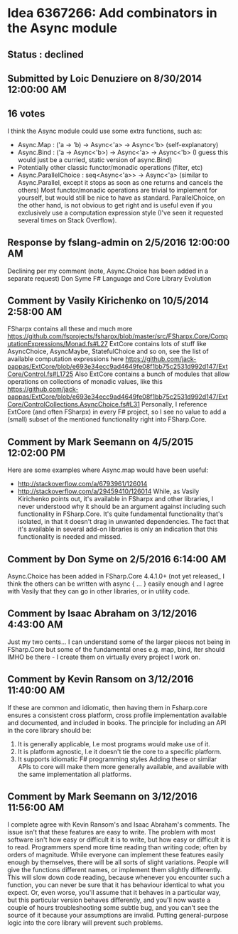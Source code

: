 # Idea 6367266: Add combinators in the Async module #

## Status : declined

## Submitted by Loic Denuziere on 8/30/2014 12:00:00 AM

## 16 votes

I think the Async module could use some extra functions, such as:
* Async.Map : ('a -> 'b) -> Async<'a> -> Async<'b>
(self-explanatory)
* Async.Bind : ('a -> Async<'b>) -> Async<'a> -> Async<'b>
(I guess this would just be a curried, static version of async.Bind)
* Potentially other classic functor/monadic operations (filter, etc)
* Async.ParallelChoice : seq<Async<'a>> -> Async<'a>
(similar to Async.Parallel, except it stops as soon as one returns and cancels the others)
Most functor/monadic operations are trivial to implement for yourself, but would still be nice to have as standard. ParallelChoice, on the other hand, is not obvious to get right and is useful even if you exclusively use a computation expression style (I've seen it requested several times on Stack Overflow).

## Response by fslang-admin on 2/5/2016 12:00:00 AM

Declining per my comment (note, Async.Choice has been added in a separate request)
Don Syme
F# Language and Core Library Evolution


## Comment by Vasily Kirichenko on 10/5/2014 2:58:00 AM

FSharpx contains all these and much more https://github.com/fsprojects/fsharpx/blob/master/src/FSharpx.Core/ComputationExpressions/Monad.fs#L27
ExtCore contains lots of stuff like AsyncChoice, AsyncMaybe, StatefulChoice and so on, see the list of available computation expressions here https://github.com/jack-pappas/ExtCore/blob/e693e34ecc9ad4649fe08f1bb75c2531d992d147/ExtCore/Control.fs#L1725
Also ExtCore contains a bunch of modules that allow operations on collections of monadic values, like this https://github.com/jack-pappas/ExtCore/blob/e693e34ecc9ad4649fe08f1bb75c2531d992d147/ExtCore/ControlCollections.AsyncChoice.fs#L31
Personally, I reference ExtCore (and often FSharpx) in every F# project, so I see no value to add a (small) subset of the mentioned functionality right into FSharp.Core.

## Comment by Mark Seemann on 4/5/2015 12:02:00 PM

Here are some examples where Async.map would have been useful:
- http://stackoverflow.com/a/6793961/126014
- http://stackoverflow.com/a/29459410/126014
While, as Vasily Kirichenko points out, it's available in FSharpx and other libraries, I never understood why it should be an argument against including such functionality in FSharp.Core. It's quite fundamental functionality that's isolated, in that it doesn't drag in unwanted dependencies. The fact that it's available in several add-on libraries is only an indication that this functionality is needed and missed.

## Comment by Don Syme on 2/5/2016 6:14:00 AM

Async.Choice has been added in FSharp.Core 4.4.1.0+ (not yet released_
I think the others can be written with async { ... } easily enough and I agree with Vasily that they can go in other libraries, or in utility code.

## Comment by Isaac Abraham on 3/12/2016 4:43:00 AM

Just my two cents... I can understand some of the larger pieces not being in FSharp.Core but some of the fundamental ones e.g. map, bind, iter should IMHO be there - I create them on virtually every project I work on.

## Comment by Kevin Ransom on 3/12/2016 11:40:00 AM

If these are common and idiomatic, then having them in Fsharp.core ensures a consistent cross platform, cross profile implementation available and documented, and included in books.
The principle for including an API in the core library should be:
1. It is generally applicable, I.e most programs would make use of it.
2. It is platform agnostic, I.e it doesn't tie the core to a specific platform.
3. It supports idiomatic F# programming styles
Adding these or similar APIs to core will make them more generally available, and available with the same implementation all platforms.

## Comment by Mark Seemann on 3/12/2016 11:56:00 AM

I complete agree with Kevin Ransom's and Isaac Abraham's comments.
The issue isn't that these features are easy to write. The problem with most software isn't how easy or difficult it is to write, but how easy or difficult it is to read.
Programmers spend more time reading than writing code; often by orders of magnitude.
While everyone can implement these features easily enough by themselves, there will be all sorts of slight variations. People will give the functions different names, or implement them slightly differently. This will slow down code reading, because whenever you encounter such a function, you can never be sure that it has behaviour identical to what you expect.
Or, even worse, you'll assume that it behaves in a particular way, but this particular version behaves differently, and you'll now waste a couple of hours troubleshooting some subtle bug, and you can't see the source of it because your assumptions are invalid.
Putting general-purpose logic into the core library will prevent such problems.
